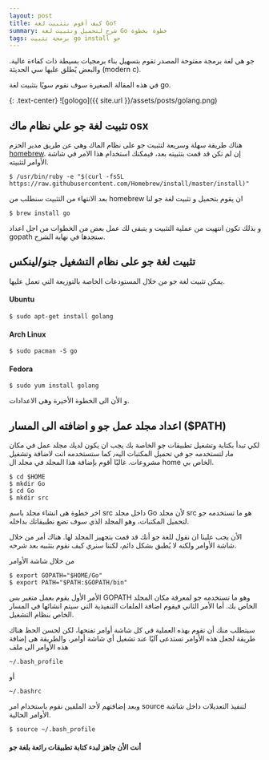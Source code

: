 ```yaml
---
layout: post
title: كيف أقوم بتثبيت لغة Go؟
summary: شرح لتحميل وتثبيت لغة Go خطوة بخطوة
tags: برمجة تثبيت go install جو
---
```


جو هى لغة برمجة مفتوحة المصدر تقوم بتسهيل بناء برمجيات بسيطة ذات كفاءة عالية. والبعض يًطلق عليها سي الحديثة (modern c).

في هذه المقالة الصغيرة سوف نقوم سويًا بتثبيت لغة go.

{: .text-center}
![gologo]({{ site.url }}/assets/posts/golang.png)

تثبيت لغة جو علي نظام ماك osx
----

هناك طريقة سهلة وسريعة لتثبيت جو على نظام الماك وهي عن طريق مدير الحزم [homebrew](http://brew.sh/).
إن لم تكن قد قمت بتثبيته بعد، فيمكنك استخدام هذا الامر في شاشة الأوامر لتثبيته.

    $ /usr/bin/ruby -e "$(curl -fsSL https://raw.githubusercontent.com/Homebrew/install/master/install)"

بعد الانتهاء من التثبيت سنطلب من homebrew ان يقوم بتحميل و تثبيت لغة جو لنا

    $ brew install go

و بذلك تكون انتهيت من عملية التثبيت و يتبقى لك عمل بعض من الخطوات من اجل اعداد gopath ستجدها في نهاية الشرح.

تثبيت لغة جو على نظام التشغيل جنو/لينكس
----

يمكن تثبيت لغة جو من خلال المستودعات الخاصة بالتوزيعة التي تعمل عليها.

#### Ubuntu

    $ sudo apt-get install golang

#### Arch Linux

    $ sudo pacman -S go

#### Fedora

    $ sudo yum install golang


و الأن الى الخطوة الأخيرة وهى الاعدادات.

اعداد مجلد عمل جو و اضافته الى المسار ($PATH)
----

لكي تبدأ بكتابة وتشغيل تطبيقات جو الخاصة بك يجب ان يكون لديك مجلد عمل في مكان ما٫ لتستخدمه جو في تحميل المكتبات اليه٫ كما ستستخدمه انت لاضافة وتشغيل مشروعات. غالبًا أقوم بإضافة هذا المجلد في مجلد ال home الخاص بي.

    $ cd $HOME
    $ mkdir Go
    $ cd Go
    $ mkdir src

اخر خطوة هى انشاء مجلد باسم src داخل مجلد Go لأن مجلد src هو ما تستخدمه جو لتحميل المكتبات، وهو المجلد الذي سوف تضع نطبيقاتك بداخله.

الأن يجب علينا ان نقول للغة جو أنك قد قمت بتجهيز المجلد لها. هناك أمر من خلال شاشة الأوامر ولكنه لا يُطبق بشكل دائم، لكننا سنري كيف نقوم بتثبيه بعد شرحه.

من خلال شاشة الأوامر

    $ export GOPATH="$HOME/Go"
    $ export PATH="$PATH:$GOPATH/bin"

الأمر الأول يقوم بعمل متغير بس GOPATH وهو ما تستخدمه جو لمعرفة مكان المجلد الخاص بك.
أما الأمر الثاني فيقوم اضافة الملفات التنفيذية التي سيتم انشائها في المسار الخاص بنظام التشغيل.

سيتطلب منك أن تقوم بهذه العملية في كل شاشة أوامر تفتحها، لكن لحسن الحظ هناك طريقة لجعل هذه الأوامر تستدعى آليًا عند تشغيل أي شاشة أوامر، والطريقة هى إضافة هذه الأوامر الى ملف

    ~/.bash_profile

أو

    ~/.bashrc

وبعد إضافتهم لأحد الملفين نقوم باستخدام امر source لتنفيذ التعديلات داخل شاشة الأوامر الحالية.

    $ source ~/.bash_profile


#### أنت الأن جاهز لبدء كتابة تطبيقات رائعة بلغة جو
